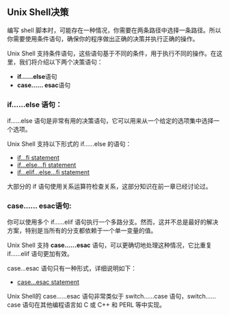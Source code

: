 ## Unix Shell决策

编写 shell 脚本时，可能存在一种情况，你需要在两条路径中选择一条路径。所以你需要使用条件语句，确保你的程序做出正确的决策并执行正确的操作。

Unix Shell 支持条件语句，这些语句基于不同的条件，用于执行不同的操作。在这里，我们将介绍以下两个决策语句：

- **if……else**语句
- **case…… esac**语句

### if……else 语句：

if……else 语句是非常有用的决策语句，它可以用来从一个给定的选项集中选择一个选项。

Unix Shell 支持以下形式的 if……else 的语句：

- [if...fi statement](http://www.tutorialspoint.com/unix/if-fi-statement.htm)
- [if...else...fi statement](http://www.tutorialspoint.com/unix/if-else-statement.htm)
- [if...elif...else...fi statement](http://www.tutorialspoint.com/unix/if-elif-statement.htm)


大部分的 if 语句使用关系运算符检查关系，这部分知识在前一章已经讨论过。

### case…… esac语句:

你可以使用多个 if……elif 语句执行一个多路分支。然而，这并不总是最好的解决方案，特别是当所有的分支都依赖于一个单一变量的值。

Unix Shell 支持 **case……esac** 语句，可以更确切地处理这种情况，它比重复 if……elif 语句更加有效。

 case...esac 语句只有一种形式，详细说明如下：

- [case...esac statement](http://www.tutorialspoint.com/unix/case-esac-statement.htm)

Unix Shell的 case……esac 语句非常类似于 switch……case 语句，switch……case 语句在其他编程语言如 C 或 C++ 和 PERL 等中实现。